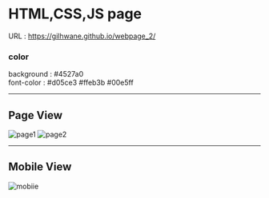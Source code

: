 # HTML,CSS,JS page

URL : https://gilhwane.github.io/webpage_2/

### color
background : #4527a0 <br>
font-color : #d05ce3 #ffeb3b #00e5ff

<hr>
<h2> Page View </h2>

![page1](https://user-images.githubusercontent.com/63918911/108956926-e51c6900-76b3-11eb-9ca1-5381462c48ad.PNG)
![page2](https://user-images.githubusercontent.com/63918911/108956930-e64d9600-76b3-11eb-88e9-b2f7be58b349.PNG)
<hr>

## Mobile View
![mobiie](https://user-images.githubusercontent.com/63918911/108956933-e8aff000-76b3-11eb-8d76-c09c17d3e2f4.PNG)
